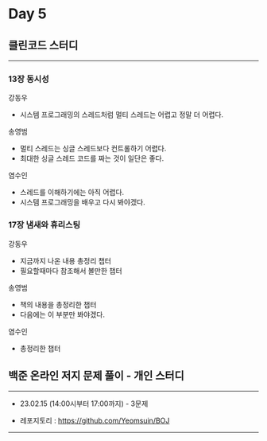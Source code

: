 # Day 5

## 클린코드 스터디

---

### 13장 동시성

강동우

- 시스템 프로그래밍의 스레드처럼 멀티 스레드는 어렵고 정말 더 어렵다.

송영범

- 멀티 스레드는 싱글 스레드보다 컨트롤하기 어렵다.
- 최대한 싱글 스레드 코드를 짜는 것이 일단은 좋다.

염수인

- 스레드를 이해하기에는 아직 어렵다.
- 시스템 프로그래밍을 배우고 다시 봐야겠다.

### 17장 냄새와 휴리스팅

강동우

- 지금까지 나온 내용 총정리 챕터
- 필요할때마다 참조해서 볼만한 챕터

송영범

- 책의 내용을 총정리한 챕터
- 다음에는 이 부분만 봐야겠다.

염수인

- 총정리한 챕터

## 백준 온라인 저지 문제 풀이 - 개인 스터디

---
  
- 23.02.15 (14:00시부터 17:00까지) - 3문제 
  
- 레포지토리 : https://github.com/Yeomsuin/BOJ
---